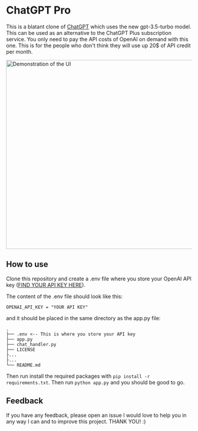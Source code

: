 # ChatGPT Pro
This is a blatant clone of [ChatGPT](https://chat.openai.com/) which uses the new gpt-3.5-turbo model. This can be used as an alternative to the ChatGPT Plus subscription service. You only need to pay the API costs of OpenAI on demand with this one. This is for the people who don't think they will use up 20$ of API credit per month.

<p>
  <img src="https://cloud.hs-augsburg.de/s/eDBcQyiJkHB4ezc/preview" alt="Demonstration of the UI" style="width:512px; height:auto">
</p>

## How to use
Clone this repository and create a .env file where you store your OpenAI API key ([FIND YOUR API KEY HERE](https://platform.openai.com/account/api-keys)).

The content of the .env file should look like this:
```
OPENAI_API_KEY = "YOUR API KEY"
```
and it should be placed in the same directory as the app.py file:
```
.
├── .env <-- This is where you store your API key
├── app.py
├── chat_handler.py
├── LICENSE
├...
├...
└── README.md
```


Then run install the required packages with `pip install -r requirements.txt`. Then run `python app.py` and you should be good to go.

## Feedback
If you have any feedback, please open an issue I would love to help you in any way I can and to improve this project. THANK YOU! :)